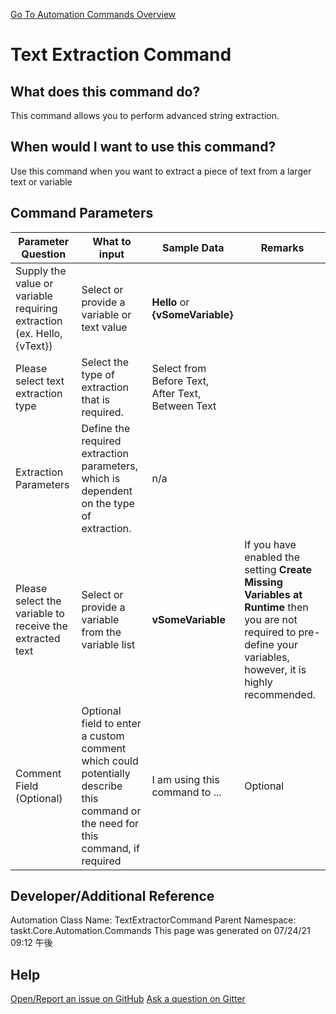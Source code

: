 <!--TITLE: Text Extraction Command -->
<!-- SUBTITLE: a command in the Data Commands group. -->
[Go To Automation Commands Overview](/automation-commands.md)


# Text Extraction Command


## What does this command do?
This command allows you to perform advanced string extraction.


## When would I want to use this command?
Use this command when you want to extract a piece of text from a larger text or variable


## Command Parameters
| Parameter Question   	| What to input  	|  Sample Data 	| Remarks  	|
| ---                    | ---               | ---           | ---       |
|Supply the value or variable requiring extraction (ex. Hello, {vText})|Select or provide a variable or text value|**Hello** or **{vSomeVariable}**||
|Please select text extraction type|Select the type of extraction that is required.|Select from Before Text, After Text, Between Text||
|Extraction Parameters|Define the required extraction parameters, which is dependent on the type of extraction.|n/a||
|Please select the variable to receive the extracted text|Select or provide a variable from the variable list|**vSomeVariable**|If you have enabled the setting **Create Missing Variables at Runtime** then you are not required to pre-define your variables, however, it is highly recommended.|
|Comment Field (Optional)|Optional field to enter a custom comment which could potentially describe this command or the need for this command, if required|I am using this command to ...|Optional|


## Developer/Additional Reference
Automation Class Name: TextExtractorCommand
Parent Namespace: taskt.Core.Automation.Commands
This page was generated on 07/24/21 09:12 午後


## Help
[Open/Report an issue on GitHub](https://github.com/saucepleez/taskt/issues/new)
[Ask a question on Gitter](https://gitter.im/taskt-rpa/Lobby)
